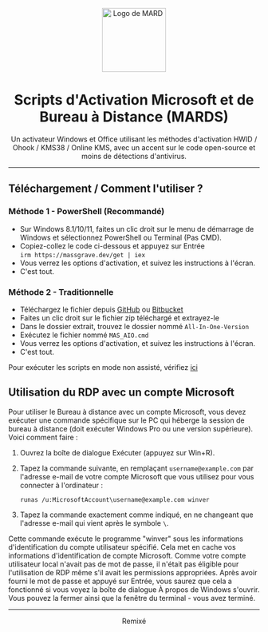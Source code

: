 <p align="center"><img src="https://lookimg.com/images/2023/09/25/QY5RTR.png" alt="Logo de MARD" height="128"></p>

<h1 align="center">Scripts d'Activation Microsoft et de Bureau à Distance (MARDS)</h1>

<p align="center">Un activateur Windows et Office utilisant les méthodes d'activation HWID / Ohook / KMS38 / Online KMS, avec un accent sur le code open-source et moins de détections d'antivirus.</p>
<hr>

## Téléchargement / Comment l'utiliser ?

### Méthode 1 - PowerShell (Recommandé)

- Sur Windows 8.1/10/11, faites un clic droit sur le menu de démarrage de Windows et sélectionnez PowerShell ou Terminal (Pas CMD).
- Copiez-collez le code ci-dessous et appuyez sur Entrée\
  `irm https://massgrave.dev/get | iex`
- Vous verrez les options d'activation, et suivez les instructions à l'écran.
- C'est tout.

### Méthode 2 - Traditionnelle

- Téléchargez le fichier depuis [GitHub](https://github.com/massgravel/Microsoft-Activation-Scripts/archive/refs/heads/master.zip) ou [Bitbucket](https://bitbucket.org/WindowsAddict/microsoft-activation-scripts/get/master.zip)
- Faites un clic droit sur le fichier zip téléchargé et extrayez-le
- Dans le dossier extrait, trouvez le dossier nommé `All-In-One-Version`
- Exécutez le fichier nommé `MAS_AIO.cmd`
- Vous verrez les options d'activation, et suivez les instructions à l'écran.
- C'est tout.

Pour exécuter les scripts en mode non assisté, vérifiez [ici](https://massgrave.dev/command_line_switches.html)

## Utilisation du RDP avec un compte Microsoft

Pour utiliser le Bureau à distance avec un compte Microsoft, vous devez exécuter une commande spécifique sur le PC qui héberge la session de bureau à distance (doit exécuter Windows Pro ou une version supérieure). Voici comment faire :

1. Ouvrez la boîte de dialogue Exécuter (appuyez sur Win+R).
2. Tapez la commande suivante, en remplaçant `username@example.com` par l'adresse e-mail de votre compte Microsoft que vous utilisez pour vous connecter à l'ordinateur :

    ```
    runas /u:MicrosoftAccount\username@example.com winver
    ```

3. Tapez la commande exactement comme indiqué, en ne changeant que l'adresse e-mail qui vient après le symbole `\`.

Cette commande exécute le programme "winver" sous les informations d'identification du compte utilisateur spécifié. Cela met en cache vos informations d'identification de compte Microsoft. Comme votre compte utilisateur local n'avait pas de mot de passe, il n'était pas éligible pour l'utilisation de RDP même s'il avait les permissions appropriées. Après avoir fourni le mot de passe et appuyé sur Entrée, vous saurez que cela a fonctionné si vous voyez la boîte de dialogue À propos de Windows s'ouvrir. Vous pouvez la fermer ainsi que la fenêtre du terminal - vous avez terminé.

---

<p align="center">Remixé </p>
